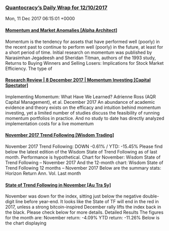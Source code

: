 ### [Quantocracy’s Daily Wrap for 12/10/2017](http://quantocracy.com/quantocracys-daily-wrap-for-12102017/)

Mon, 11 Dec 2017 06:15:01 +0000
#### [Momentum and Market Anomalies [Alpha Architect]](http://quantocracy.com/redirect.php?key=XpXNtjETdu&source=feedburner)

Momentum is the tendency for assets that have performed well (poorly) in the recent past to continue to perform well (poorly) in the future, at least for a short period of time. Initial research on momentum was published by Narasimhan Jegadeesh and Sheridan Titman, authors of the 1993 study, Returns to Buying Winners and Selling Losers: Implications for Stock Market Efficiency. The type of
#### [Research Review | 8 December 2017 | Momentum Investing [Capital Spectator]](http://quantocracy.com/redirect.php?key=oS2yeTlDLX&source=feedburner)

Implementing Momentum: What Have We Learned? Adrienne Ross (AQR Capital Management), et al. December 2017 An abundance of academic evidence and theory exists on the efficacy and intuition behind momentum investing, yet a limited number of studies discuss the feasibility of running momentum portfolios in practice. And no study to date has directly analyzed implementation costs for a live momentum
#### [November 2017 Trend Following [Wisdom Trading]](http://quantocracy.com/redirect.php?key=4AhembgLyO&source=feedburner)

November 2017 Trend Following: DOWN -0.61% / YTD: -15.45% Please find below the latest edition of the Wisdom State of Trend Following as of last month. Performance is hypothetical. Chart for November: Wisdom State of Trend Following – November 2017 And the 12-month chart: Wisdom State of Trend Following 12 months – November 2017 Below are the summary stats: Horizon Return Ann. Vol. Last month
#### [State of Trend Following in November [Au Tra Sy]](http://quantocracy.com/redirect.php?key=HweFkIYZBb&source=feedburner)

November was down for the index, sitting just below the negative double-digit line before year-end. It looks like the State of TF will end in the red in 2017, unless a strong bitcoin-inspired December rally lifts the index back in the black. Please check below for more details. Detailed Results The figures for the month are: November return: -4.09% YTD return: -11.26% Below is the chart displaying
